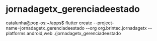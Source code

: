 # jornadagetx_gerenciadeestado

catalunha@pop-os:~/apps$ flutter create --project-name=jornadagetx_gerenciadeestado --org org.brintec.jornadagetx --platforms android,web ./jornadagetx_gerenciadeestado